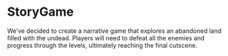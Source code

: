 # StoryGame
We’ve decided to create a narrative game that explores an abandoned land filled with the undead. Players will need to defeat all the enemies and progress through the levels, ultimately reaching the final cutscene. 
